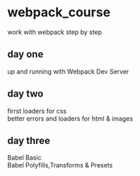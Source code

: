 # webpack_course

work with webpack step by step

## day one

up and running with Webpack Dev Server

## day two

firrst loaders for css  
better errors and loaders for html & images

## day three

Babel Basic  
Babel Polyfills,Transforms & Presets
